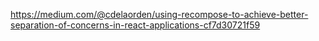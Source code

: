 https://medium.com/@cdelaorden/using-recompose-to-achieve-better-separation-of-concerns-in-react-applications-cf7d30721f59